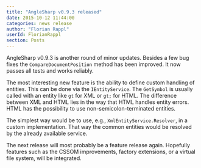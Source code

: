 ```yaml
---
title: "AngleSharp v0.9.3 released"
date: 2015-10-12 11:44:00
categories: news release
author: "Florian Rappl"
userId: FlorianRappl
section: Posts
---
```

AngleSharp v0.9.3 is another round of minor updates. Besides a few bug fixes the `CompareDocumentPosition` method has been improved. It now passes all tests and works reliably.

The most interesting new feature is the ability to define custom handling of entities. This can be done via the `IEntityService`. The `GetSymbol` is usually called with an entity like `gt` for XML or `gt;` for HTML. The difference between XML and HTML lies in the way that HTML handles entity errors. HTML has the possibility to use non-semicolon-terminated entities.

The simplest way would be to use, e.g., `XmlEntityService.Resolver`, in a custom implementation. That way the common entities would be resolved by the already available service.

The next release will most probably be a feature release again. Hopefully features such as the CSSOM improvements, factory extensions, or a virtual file system, will be integrated.

